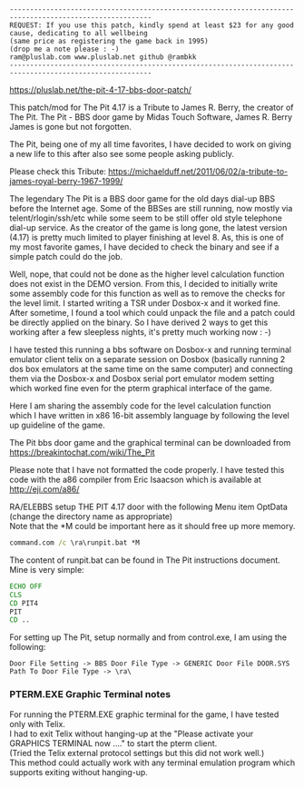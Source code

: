 ```
---------------------------------------------------------------------------------------------------------
REQUEST: If you use this patch, kindly spend at least $23 for any good cause, dedicating to all wellbeing
(same price as registering the game back in 1995)
(drop me a note please : -) 
ram@pluslab.com www.pluslab.net github @rambkk
---------------------------------------------------------------------------------------------------------
```
https://pluslab.net/the-pit-4-17-bbs-door-patch/

This patch/mod for The Pit 4.17 is a Tribute to James R. Berry, the creator of The Pit.
The Pit - BBS door game by Midas Touch Software, James R. Berry
James is gone but not forgotten. 

The Pit, being one of my all time favorites, I have decided to work on giving a new life to this after also see some people asking publicly.

Please check this Tribute: https://michaelduff.net/2011/06/02/a-tribute-to-james-royal-berry-1967-1999/

The legendary The Pit is a BBS door game for the old days dial-up BBS before the Internet age. Some of the BBSes are still running, now mostly via telent/rlogin/ssh/etc while some seem to be still offer old style telephone dial-up service.
As the creator of the game is long gone, the latest version (4.17) is pretty much limited to player finishing at level 8. As, this is one of my most favorite games, I have decided to check the binary and see if a simple patch could do the job.

Well, nope, that could not be done as the higher level calculation function does not exist in the DEMO version. From this, I decided to initially write some assembly code for this function as well as to remove the checks for the level limit. I started writing a TSR under Dosbox-x and it worked fine. After sometime, I found a tool which could unpack the file and a patch could be directly applied on the binary. So I have derived 2 ways to get this working after a few sleepless nights, it's pretty much working now : -)

I have tested this running a bbs software on Dosbox-x and running terminal emulator client telix on a separate session on Dosbox (basically running 2 dos box emulators at the same time on the same computer) and connecting them via the Dosbox-x and Dosbox serial port emulator modem setting which worked fine even for the pterm graphical interface of the game.

Here I am sharing the assembly code for the level calculation function which I have written in x86 16-bit assembly language by following the level up guideline of the game.


The Pit bbs door game and the graphical terminal can be downloaded from https://breakintochat.com/wiki/The_Pit

Please note that I have not formatted the code properly. I have tested this code with the a86 compiler from Eric Isaacson which is available at http://eji.com/a86/

RA/ELEBBS setup THE PIT 4.17 door with the following Menu item OptData (change the directory name as appropriate) \
Note that the \*M could be important here as it should free up more memory.
```bat
command.com /c \ra\runpit.bat *M
```
The content of runpit.bat can be found in The Pit instructions document. Mine is very simple:
```bat
ECHO OFF
CLS
CD PIT4
PIT
CD ..
```

For setting up The Pit, setup normally and from control.exe, I am using the following:
```
Door File Setting -> BBS Door File Type -> GENERIC Door File DOOR.SYS
Path To Door File Type -> \ra\
```

### PTERM.EXE Graphic Terminal notes
For running the PTERM.EXE graphic terminal for the game, I have tested only with Telix. \
I had to exit Telix without hanging-up at the "Please activate your GRAPHICS TERMINAL now ...." to start the pterm client. \
(Tried the Telix external protocol settings but this did not work well.) \
This method could actually work with any terminal emulation program which supports exiting without hanging-up.






